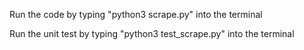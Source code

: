 Run the code by typing "python3 scrape.py" into the terminal 

Run the unit test by typing "python3 test_scrape.py" into the terminal

